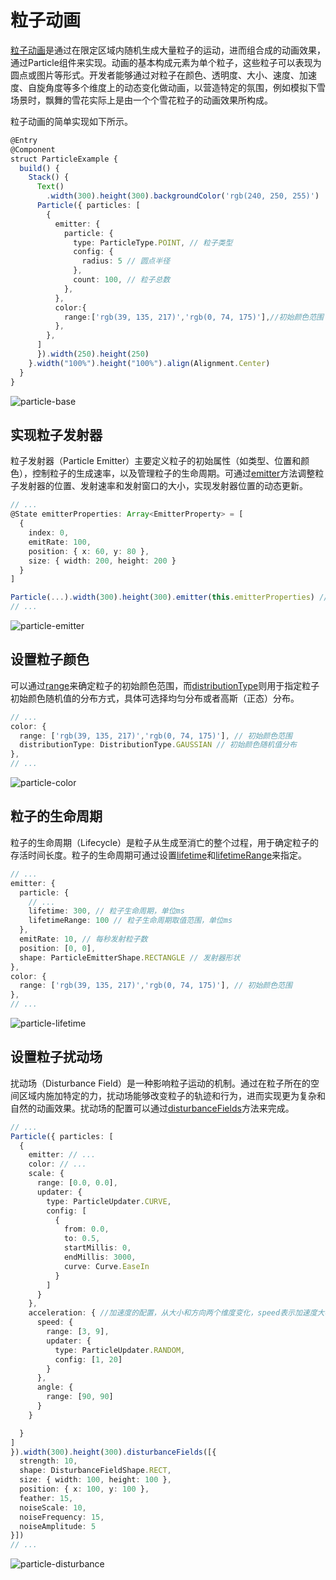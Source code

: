 # 粒子动画
<!--Kit: ArkUI-->
<!--Subsystem: ArkUI-->
<!--Owner: @CCFFWW-->
<!--Designer: @CCFFWW-->
<!--Tester: @lxl007-->
<!--Adviser: @HelloCrease-->

[粒子动画](../reference/apis-arkui/arkui-ts/ts-particle-animation.md)是通过在限定区域内随机生成大量粒子的运动，进而组合成的动画效果，通过Particle组件来实现。动画的基本构成元素为单个粒子，这些粒子可以表现为圆点或图片等形式。开发者能够通过对粒子在颜色、透明度、大小、速度、加速度、自旋角度等多个维度上的动态变化做动画，以营造特定的氛围，例如模拟下雪场景时，飘舞的雪花实际上是由一个个雪花粒子的动画效果所构成。

粒子动画的简单实现如下所示。
```ts
@Entry
@Component
struct ParticleExample {
  build() {
    Stack() {
      Text()
        .width(300).height(300).backgroundColor('rgb(240, 250, 255)')
      Particle({ particles: [
        {
          emitter: {
            particle: {
              type: ParticleType.POINT, // 粒子类型
              config: {
                radius: 5 // 圆点半径
              },
              count: 100, // 粒子总数
            },
          },
          color:{
            range:['rgb(39, 135, 217)','rgb(0, 74, 175)'],//初始颜色范围
          },
        },
      ]
      }).width(250).height(250)
    }.width("100%").height("100%").align(Alignment.Center)
  }
}
```

![particle-base](figures/particle-base.gif)


## 实现粒子发射器

粒子发射器（Particle Emitter）主要定义粒子的初始属性（如类型、位置和颜色），控制粒子的生成速率，以及管理粒子的生命周期。可通过[emitter](../reference/apis-arkui/arkui-ts/ts-particle-animation.md#emitter12)方法调整粒子发射器的位置、发射速率和发射窗口的大小，实现发射器位置的动态更新。

```ts
// ...
@State emitterProperties: Array<EmitterProperty> = [
  {
    index: 0,
    emitRate: 100,
    position: { x: 60, y: 80 },
    size: { width: 200, height: 200 }
  }
]

Particle(...).width(300).height(300).emitter(this.emitterProperties) // 动态调整粒子发射器的位置
// ...
```

![particle-emitter](figures/particle-emitter.gif)


## 设置粒子颜色

可以通过[range](../reference/apis-arkui/arkui-ts/ts-particle-animation.md#particlecolorpropertyoptions)来确定粒子的初始颜色范围，而[distributionType](../reference/apis-arkui/arkui-ts/ts-particle-animation.md#particlecolorpropertyoptions)则用于指定粒子初始颜色随机值的分布方式，具体可选择均匀分布或者高斯（正态）分布。

```ts
// ...
color: {
  range: ['rgb(39, 135, 217)','rgb(0, 74, 175)'], // 初始颜色范围
  distributionType: DistributionType.GAUSSIAN // 初始颜色随机值分布
},
// ...
```

![particle-color](figures/particle-color.gif)


## 粒子的生命周期

粒子的生命周期（Lifecycle）是粒子从生成至消亡的整个过程，用于确定粒子的存活时间长度。粒子的生命周期可通过设置[lifetime](../reference/apis-arkui/arkui-ts/ts-particle-animation.md#emitteroptions)和[lifetimeRange](../reference/apis-arkui/arkui-ts/ts-particle-animation.md#emitteroptions)来指定。

```ts
// ...
emitter: {
  particle: {
    // ...
    lifetime: 300, // 粒子生命周期，单位ms
    lifetimeRange: 100 // 粒子生命周期取值范围，单位ms
  },
  emitRate: 10, // 每秒发射粒子数
  position: [0, 0],
  shape: ParticleEmitterShape.RECTANGLE // 发射器形状
},
color: {
  range: ['rgb(39, 135, 217)','rgb(0, 74, 175)'], // 初始颜色范围
},
// ...
```

![particle-lifetime](figures/particle-lifetime.gif)


## 设置粒子扰动场

扰动场（Disturbance Field）是一种影响粒子运动的机制。通过在粒子所在的空间区域内施加特定的力，扰动场能够改变粒子的轨迹和行为，进而实现更为复杂和自然的动画效果。扰动场的配置可以通过[disturbanceFields](../reference/apis-arkui/arkui-ts/ts-particle-animation.md#disturbancefields12)方法来完成。

```ts
// ...
Particle({ particles: [
  {
    emitter: // ...
    color: // ...
    scale: {
      range: [0.0, 0.0],
      updater: {
        type: ParticleUpdater.CURVE,
        config: [
          {
            from: 0.0,
            to: 0.5,
            startMillis: 0,
            endMillis: 3000,
            curve: Curve.EaseIn
          }
        ]
      }
    },
    acceleration: { //加速度的配置，从大小和方向两个维度变化，speed表示加速度大小，angle表示加速度方向
      speed: {
        range: [3, 9],
        updater: {
          type: ParticleUpdater.RANDOM,
          config: [1, 20]
        }
      },
      angle: {
        range: [90, 90]
      }
    }

  }
]
}).width(300).height(300).disturbanceFields([{
  strength: 10,
  shape: DisturbanceFieldShape.RECT,
  size: { width: 100, height: 100 },
  position: { x: 100, y: 100 },
  feather: 15,
  noiseScale: 10,
  noiseFrequency: 15,
  noiseAmplitude: 5
}])
// ... 
```

![particle-disturbance](figures/particle-disturbance.gif)